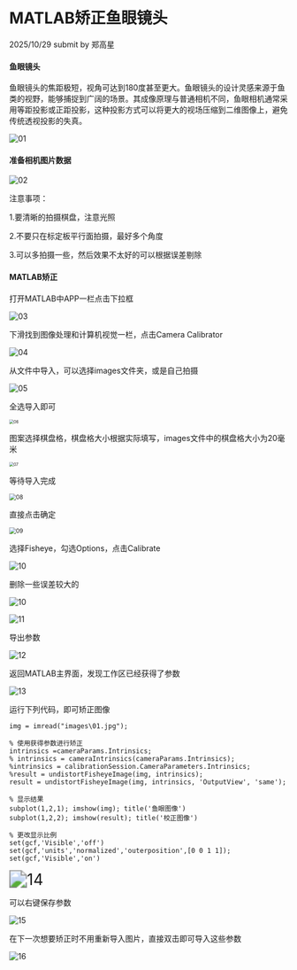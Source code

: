 # MATLAB矫正鱼眼镜头
2025/10/29 submit by 郑高星

#### 鱼眼镜头

鱼眼镜头的焦距极短，视角可达到180度甚至更大。鱼眼镜头的设计灵感来源于鱼类的视野，能够捕捉到广阔的场景。其成像原理与普通相机不同，鱼眼相机通常采用等距投影或正距投影，这种投影方式可以将更大的视场压缩到二维图像上，避免传统透视投影的失真。

![01](quote\01.jpg)

#### 准备相机图片数据

![02](quote\02.png)

注意事项：

1.要清晰的拍摄棋盘，注意光照

2.不要只在标定板平行面拍摄，最好多个角度

3.可以多拍摄一些，然后效果不太好的可以根据误差剔除

#### MATLAB矫正

打开MATLAB中APP一栏点击下拉框

![03](quote\03.png)

下滑找到图像处理和计算机视觉一栏，点击Camera Calibrator

![04](quote\04.png)

从文件中导入，可以选择images文件夹，或是自己拍摄

![05](quote\05.png)

全选导入即可

<img src="quote\06.png" alt="06" style="zoom:50%;" />

图案选择棋盘格，棋盘格大小根据实际填写，images文件中的棋盘格大小为20毫米

<img src="quote\07.png" alt="07" style="zoom:50%;" />

等待导入完成

<img src="quote\08.png" alt="08" style="zoom:75%;" />

直接点击确定

<img src="quote\09.png" alt="09" style="zoom:75%;" />

选择Fisheye，勾选Options，点击Calibrate

![10](quote\10.png)

删除一些误差较大的

![10](quote\10.png)

![11](quote\11.png)

导出参数

![12](quote\12.png)

返回MATLAB主界面，发现工作区已经获得了参数

![13](quote\13.png)

运行下列代码，即可矫正图像

```
img = imread("images\01.jpg");

% 使用获得参数进行矫正
intrinsics =cameraParams.Intrinsics;
% intrinsics = cameraIntrinsics(cameraParams.Intrinsics);
%intrinsics = calibrationSession.CameraParameters.Intrinsics;
%result = undistortFisheyeImage(img, intrinsics);
result = undistortFisheyeImage(img, intrinsics, 'OutputView', 'same');

% 显示结果
subplot(1,2,1); imshow(img); title('鱼眼图像')
subplot(1,2,2); imshow(result); title('校正图像') 

% 更改显示比例
set(gcf,'Visible','off')
set(gcf,'units','normalized','outerposition',[0 0 1 1]);
set(gcf,'Visible','on')

```

<img src="quote\14.png" alt="14" style="zoom:200%;" />

可以右键保存参数

![15](quote\15.png)

在下一次想要矫正时不用重新导入图片，直接双击即可导入这些参数

![16](quote\16.png)